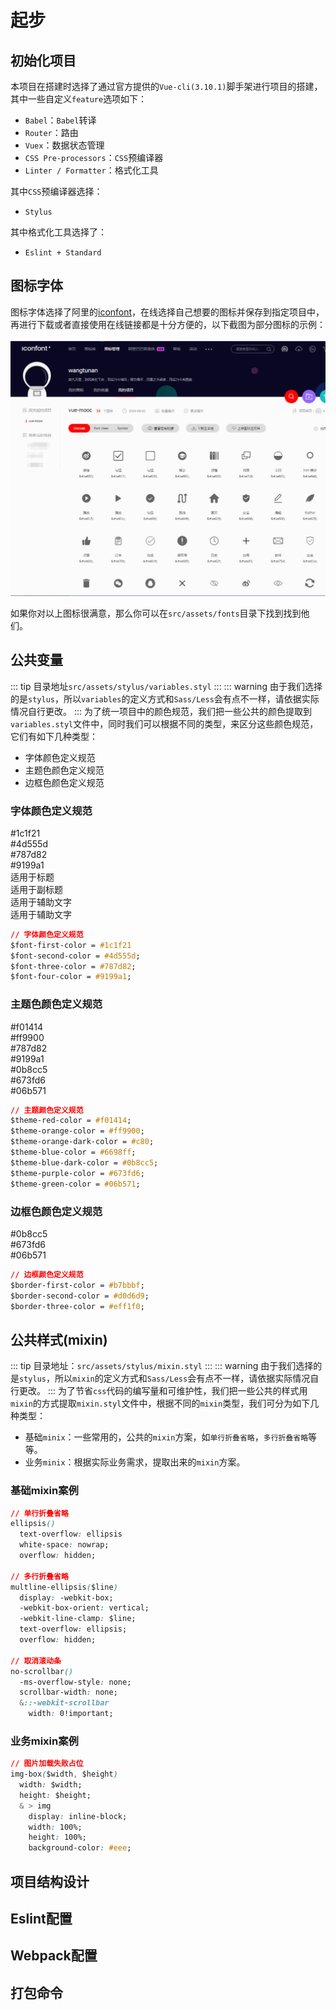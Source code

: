 # 起步

## 初始化项目

本项目在搭建时选择了通过官方提供的`Vue-cli(3.10.1)`脚手架进行项目的搭建，其中一些自定义`feature`选项如下：
* `Babel`：`Babel`转译
* `Router`：路由
* `Vuex`：数据状态管理
* `CSS Pre-processors`：`CSS`预编译器
* `Linter / Formatter`：格式化工具

其中`CSS`预编译器选择：
* `Stylus`

其中格式化工具选择了：
* `Eslint + Standard`

## 图标字体
图标字体选择了阿里的[iconfont](https://www.iconfont.cn/)，在线选择自己想要的图标并保存到指定项目中，再进行下载或者直接使用在线链接都是十分方便的，以下截图为部分图标的示例：
<br/>
<br/>
![iconfont](../images/iconfont.png)

如果你对以上图标很满意，那么你可以在`src/assets/fonts`目录下找到找到他们。


## 公共变量
::: tip
目录地址`src/assets/stylus/variables.styl`
:::
::: warning
由于我们选择的是`stylus`，所以`variables`的定义方式和`Sass/Less`会有点不一样，请依据实际情况自行更改。
:::
为了统一项目中的颜色规范，我们把一些公共的颜色提取到`variables.styl`文件中，同时我们可以根据不同的类型，来区分这些颜色规范，它们有如下几种类型：
* 字体颜色定义规范
* 主题色颜色定义规范
* 边框色颜色定义规范

### 字体颜色定义规范
<div class="container">
  <div class="color font-first">#1c1f21</div>
  <div class="color font-second">#4d555d</div>
  <div class="color font-three">#787d82</div>
  <div class="color font-four">#9199a1</div>
</div>
<div class="container font">
  <div class="font-desc">适用于标题</div>
  <div class="font-desc">适用于副标题</div>
  <div class="font-desc">适用于辅助文字</div>
  <div class="font-desc">适用于辅助文字</div>
</div>

```css
// 字体颜色定义规范
$font-first-color = #1c1f21
$font-second-color = #4d555d;
$font-three-color = #787d82;
$font-four-color = #9199a1;
```

### 主题色颜色定义规范
<div class="container">
  <div class="theme theme-red">#f01414</div>
  <div class="theme theme-orange">#ff9900</div>
  <div class="theme theme-orange-dark">#787d82</div>
  <div class="theme theme-blue">#9199a1</div>
</div>
<div class="container theme">
  <div class="theme theme-blue-dark">#0b8cc5</div>
  <div class="theme theme-purple">#673fd6</div>
  <div class="theme theme-green">#06b571</div>
</div>

```css
// 主题颜色定义规范
$theme-red-color = #f01414;
$theme-orange-color = #ff9900;
$theme-orange-dark-color = #c80;
$theme-blue-color = #6698ff;
$theme-blue-dark-color = #0b8cc5;
$theme-purple-color = #673fd6;
$theme-green-color = #06b571;
```

### 边框色颜色定义规范
<div class="container">
  <div class="border border-first">#0b8cc5</div>
  <div class="border border-second">#673fd6</div>
  <div class="border border-three">#06b571</div>
</div>

```css
// 边框颜色定义规范
$border-first-color = #b7bbbf;
$border-second-color = #d0d6d9;
$border-three-color = #eff1f0;
```

## 公共样式(mixin)
::: tip
目录地址：`src/assets/stylus/mixin.styl`
:::
::: warning
由于我们选择的是`stylus`，所以`mixin`的定义方式和`Sass/Less`会有点不一样，请依据实际情况自行更改。
:::
为了节省`css`代码的编写量和可维护性，我们把一些公共的样式用`mixin`的方式提取`mixin.styl`文件中，根据不同的`mixin`类型，我们可分为如下几种类型：
* 基础`minix`：一些常用的，公共的`mixin`方案，如`单行折叠省略`，`多行折叠省略`等等。
* 业务`minix`：根据实际业务需求，提取出来的`mixin`方案。


### 基础mixin案例
```css
// 单行折叠省略
ellipsis()
  text-overflow: ellipsis
  white-space: nowrap;
  overflow: hidden;

// 多行折叠省略
multline-ellipsis($line)
  display: -webkit-box;
  -webkit-box-orient: vertical;
  -webkit-line-clamp: $line;
  text-overflow: ellipsis;
  overflow: hidden;

// 取消滚动条
no-scrollbar()
  -ms-overflow-style: none;
  scrollbar-width: none;
  &::-webkit-scrollbar
    width: 0!important;
```

### 业务mixin案例
```css
// 图片加载失败占位
img-box($width, $height)
  width: $width;
  height: $height;
  & > img
    display: inline-block;
    width: 100%;
    height: 100%;
    background-color: #eee;
```

## 项目结构设计

## Eslint配置

## Webpack配置

## 打包命令

<style lang="stylus">
  .container
    &.font, &.theme
      margin-top: -20px;
    .color, .theme, .border
      margin-right: 10px;
      margin-bottom: 10px;
      height: 80px;
      border-radius: 5px;
      background-color: #eee;
      text-align: center;
      line-height: 80px;
      color: #fff;
      &.font-first
        background-color: #1c1f21;
      &.font-second
        background-color: #4d555d;
      &.font-three
        background-color: #787d82;
      &.font-four
        background-color: #9199a1;
      &:last-child
        margin-right: 10px;
    .theme
      &.theme-red
        background-color: #f01414;
      &.theme-orange
        background-color: #ff9900;
      &.theme-orange-dark
        background-color: #c80;
      &.theme-blue
        background-color: #6698ff;
      &.theme-blue-dark
        background-color: #0b8cc5;
      &.theme-purple
        background-color: #673fd6;
      &.theme-green
        background-color: #06b571;
    .border
      color: #000;
      &.border-first
        background-color: #b7bbbf;
      &.border-second
        background-color: #d0d6d9;
      &.border-three
        background-color: #eff1f0;
    .font-desc
      text-align: center;
</style>